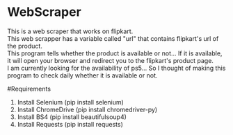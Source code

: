 # WebScraper
This is a web scraper that works on flipkart.\
This web scrapper has a variable called "url" that contains flipkart's url of the product.\
This program tells whether the product is available or not... If it is available, it will open your browser and redirect you to the flipkart's product page.\
I am currently looking for the availability of ps5... So I thought of making this program to check daily whether it is available or not.

#Requirements
1) Install Selenium (pip install selenium)
2) Install ChromeDrive (pip install chromedriver-py)
3) Install BS4 (pip install beautifulsoup4)
4) Install Requests (pip install requests)
